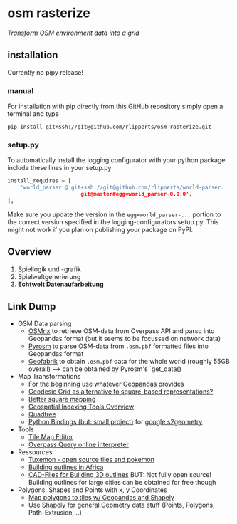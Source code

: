 # osm rasterize
_Transform OSM environment data into a grid_

## installation
Currently no pipy release!

### manual
For installation with pip directly from this GitHub repository simply open a terminal and type
```
pip install git+ssh://git@github.com/rlipperts/osm-rasterize.git
``` 

### setup.py
To automatically install the logging configurator with your python package include these lines in your setup.py
```python
install_requires = [
    'world_parser @ git+ssh://git@github.com/rlipperts/world-parser.
                       git@master#egg=world_parser-0.0.0',
],
```
Make sure you update the version in the `egg=world_parser-...` portion to the correct version 
specified in the logging-configurators setup.py. This might not work if you plan on publishing your package on PyPI.

## Overview

1. Spiellogik und -grafik
2. Spielweltgenerierung
3. __Echtwelt Datenaufarbeitung__

## Link Dump

* OSM Data parsing
    * [OSMnx](https://github.com/gboeing/osmnx) to retrieve OSM-data from Overpass API and parso into Geopandas format (but it seems to be focussed on network data)
    *  [Pyrosm](https://pyrosm.readthedocs.io/en/latest/) to parse OSM-data from `.osm.pbf` formatted files into Geopandas format
    *  [Geofabrik](http://download.geofabrik.de/) to obtain `.osm.pbf` data for the whole world (roughly 55GB overall) --> can be obtained by Pyrosm's `get_data()
* Map Transformations
    * For the beginning use whatever [Geopandas](https://geopandas.org/en/stable/docs.html) provides 
    * [Geodesic Grid as alternative to square-based representations?](https://en.wikipedia.org/wiki/Geodesic_grid)
    * [Better square mapping](https://en.wikipedia.org/wiki/Quadrilateralized_spherical_cube)
    * [Geospatial Indexing Tools Overview](https://github.com/sacridini/Awesome-Geospatial#python=)
    * [Quadtree](https://en.wikipedia.org/wiki/Quadtree)
    * [Python Bindings (but: small project)](https://github.com/EL-BID/BabelGrid) for [google s2geometry](http://s2geometry.io/about/overview)
* Tools
    * [Tile Map Editor](https://www.mapeditor.org/)
    * [Overpass Query online interpreter](https://overpass-turbo.eu/)
* Ressources
    * [Tuxemon - open source tiles and pokemon](https://github.com/Tuxemon/Tuxemon/tree/development/mods/tuxemon/gfx/tilesets)
    * [Building outlines in Africa](https://sites.research.google/open-buildings/)
    * [CAD-Files for Building 3D outlines](https://cadmapper.com/) BUT: Not fully open source! Building outlines for large cities can be obtained for free though
* Polygons, Shapes and Points with x, y Coordinates
    * [Map polygons to tiles w/ Geopandas and Shapely](https://www.matecdev.com/posts/point-in-polygon.html)
    * Use [Shapely](https://github.com/shapely/shapely) for general Geometry data stuff (Points, Polygons, Path-Extrusion, ..)
